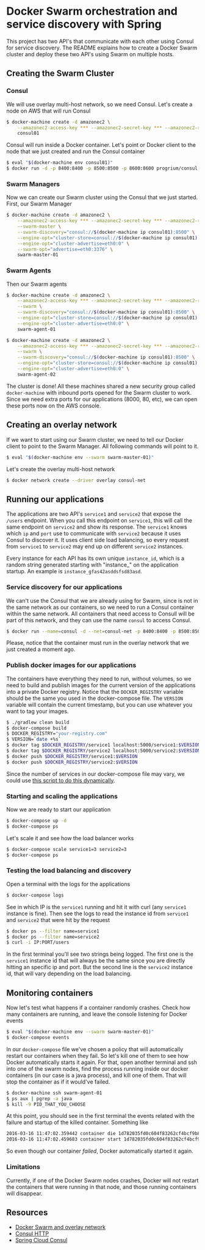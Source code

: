 # Docker Swarm orchestration and service discovery with Spring
This project has two API's that communicate with each other using Consul for service discovery. The README explains how to create a Docker Swarm cluster and deploy these two API's using Swarm on multiple hosts.

## Creating the Swarm Cluster
### Consul
We will use overlay multi-host network, so we need Consul. Let's create a node on AWS that will run Consul

```bash
$ docker-machine create -d amazonec2 \
    --amazonec2-access-key *** --amazonec2-secret-key *** --amazonec2-region eu-west-1 --amazonec2-vpc-id vpc-*** \
    consul01
```

Consul will run inside a Docker container. Let's point or Docker client to the node that we just created and run the Consul container

```bash
$ eval "$(docker-machine env consul01)"
$ docker run -d -p 8400:8400 -p 8500:8500 -p 8600:8600 progrium/consul -server -bootstrap -data-dir /data
```

### Swarm Managers
Now we can create our Swarm cluster using the Consul that we just started. First, our Swarm Manager

```bash
$ docker-machine create -d amazonec2 \
    --amazonec2-access-key *** --amazonec2-secret-key *** --amazonec2-region eu-west-1 --amazonec2-vpc-id vpc-*** \
    --swarm-master \
    --swarm-discovery="consul://$(docker-machine ip consul01):8500" \
    --engine-opt="cluster-store=consul://$(docker-machine ip consul01):8500" \
    --engine-opt="cluster-advertise=eth0:0" \
    --swarm-opt="advertise=eth0:3376" \
    swarm-master-01
```

### Swarm Agents
Then our Swarm agents

```bash
$ docker-machine create -d amazonec2 \
    --amazonec2-access-key *** --amazonec2-secret-key *** --amazonec2-region eu-west-1 --amazonec2-vpc-id vpc-*** --amazonec2-instance-type=t2.small \
    --swarm \
    --swarm-discovery="consul://$(docker-machine ip consul01):8500" \
    --engine-opt="cluster-store=consul://$(docker-machine ip consul01):8500" \
    --engine-opt="cluster-advertise=eth0:0" \
    swarm-agent-01
```

```bash
$ docker-machine create -d amazonec2 \
    --amazonec2-access-key *** --amazonec2-secret-key *** --amazonec2-region eu-west-1 --amazonec2-vpc-id vpc-*** --amazonec2-instance-type=t2.small \
    --swarm \
    --swarm-discovery="consul://$(docker-machine ip consul01):8500" \
    --engine-opt="cluster-store=consul://$(docker-machine ip consul01):8500" \
    --engine-opt="cluster-advertise=eth0:0" \
    swarm-agent-02
```

The cluster is done! All these machines shared a new security group called `docker-machine` with inbound ports opened for the Swarm cluster to work. Since we need extra ports for our applications (8000, 80, etc), we can open these ports now on the AWS console.

## Creating an overlay network
If we want to start using our Swarm cluster, we need to tell our Docker client to point to the Swarm Manager. All following commands will point to it.

```bash
$ eval "$(docker-machine env --swarm swarm-master-01)"
```

Let's create the overlay multi-host network

```bash
$ docker network create --driver overlay consul-net
```

## Running our applications
The applications are two API's `service1` and `service2` that expose the `/users` endpoint. When you call this endpoint on `service1`, this will call the same endpoint on `service2` and show its response. The `service1` knows which `ip` and `port` use to communicate with `service2` because it uses Consul to discover it. It uses client side load balancing, so every request from `service1` to `service2` may end up on different `service2` instances.

Every instance for each API has its own unique `instance_id`, which is a random string generated starting with "instance_" on the application startup. An example is `instance_gfas42asddsfsd83asd`.

### Service discovery for our applications
We can't use the Consul that we are already using for Swarm, since is not in the same network as our containers, so we need to run a Consul container within the same network. All containers that need access to Consull will be part of this network, and they can use the name `consul` to access Consul.

```bash
$ docker run --name=consul -d --net=consul-net -p 8400:8400 -p 8500:8500 -p 8600:8600 progrium/consul -server -bootstrap -data-dir /data
```

Please, notice that the container must run in the overlay network that we just created a moment ago.

### Publish docker images for our applications
The containers have everything they need to run, without volumes, so we need to build and publish images for the current version of the applications into a private Docker registry. Notice that the `DOCKER_REGISTRY` variable should be the same you used in the docker-compose file. The `VERSION` variable will contain the current timestamp, but you can use whatever you want to tag your images.

```bash
$ ./gradlew clean build
$ docker-compose build
$ DOCKER_REGISTRY="your-registry.com"
$ VERSION=`date +%s`
$ docker tag $DOCKER_REGISTRY/service1 localhost:5000/service1:$VERSION
$ docker tag $DOCKER_REGISTRY/service2 localhost:5000/service2:$VERSION
$ docker push $DOCKER_REGISTRY/service1:$VERSION
$ docker push $DOCKER_REGISTRY/service2:$VERSION
```

Since the number of services in our docker-compose file may vary, we could use [this script to do this dynamically](https://github.com/jpetazzo/orchestration-workshop/blob/master/bin/build-tag-push.py).

### Starting and scaling the applications
Now we are ready to start our application

```bash
$ docker-compose up -d
$ docker-compose ps
```

Let's scale it and see how the load balancer works

```bash
$ docker-compose scale service1=3 service2=3
$ docker-compose ps
```

### Testing the load balancing and discovery
Open a terminal with the logs for the applications

```bash
$ docker-compose logs
```

See in which IP is the `service1` running and hit it with curl (any `service1` instance is fine). Then see the logs to read the instance id from `service1` and `service2` that were hit by the request

```bash
$ docker ps --filter name=service1
$ docker ps --filter name=service2
$ curl -i IP:PORT/users
```

In the first terminal you'll see two strings being logged. The first one is the `service1` instance id that will always be the same since you are directly hitting an specific ip and port. But the second line is the `service2` instance id, that will vary depending on the load balancing.

## Monitoring containers
Now let's test what happens if a container randomly crashes. Check how many containers are running, and leave the console listening for Docker events

```bash
$ eval "$(docker-machine env --swarm swarm-master-01)"
$ docker-compose events
```

In our `docker-compose` file we've chosen a policy that will automatically restart our containers when they fail. So let's kill one of them to see how Docker automatically starts it again. For that, open another terminal and ssh into one of the swarm nodes, find the process running inside our docker containers (in our case is a java process), and kill one of them. That will stop the container as if it would've failed.

```bash
$ docker-machine ssh swarm-agent-01
$ ps aux | pgrep -a java
$ kill -9 PID_THAT_YOU_CHOOSE
```

At this point, you should see in the first terminal the events related with the failure and startup of the killed container. Something like

```bash
2016-03-16 11:47:02.359442 container die 1d782035fd0c604f83262cf4bcf9b85c3e7d2b77fc05995f90af1646d7adc849 (image=registry.io/service1 node:swarm-agent-01, name=spring_consul_swarm_service1_3)
2016-03-16 11:47:02.459683 container start 1d782035fd0c604f83262cf4bcf9b85c3e7d2b77fc05995f90af1646d7adc849 (image=registry.io/service1 node:swarm-agent-01, name=spring_consul_swarm_service1_3)
```

So even though our container _failed_, Docker automatically started it again.

### Limitations
Currently, if one of the Docker Swarm nodes crashes, Docker will not restart the containers that were running in that node, and those running containers will disappear.

## Resources
- [Docker Swarm and overlay network](https://docs.docker.com/engine/userguide/networking/get-started-overlay/)
- [Consul HTTP](https://www.consul.io/docs/agent/http.html)
- [Spring Cloud Consul](http://cloud.spring.io/spring-cloud-consul/spring-cloud-consul.html)